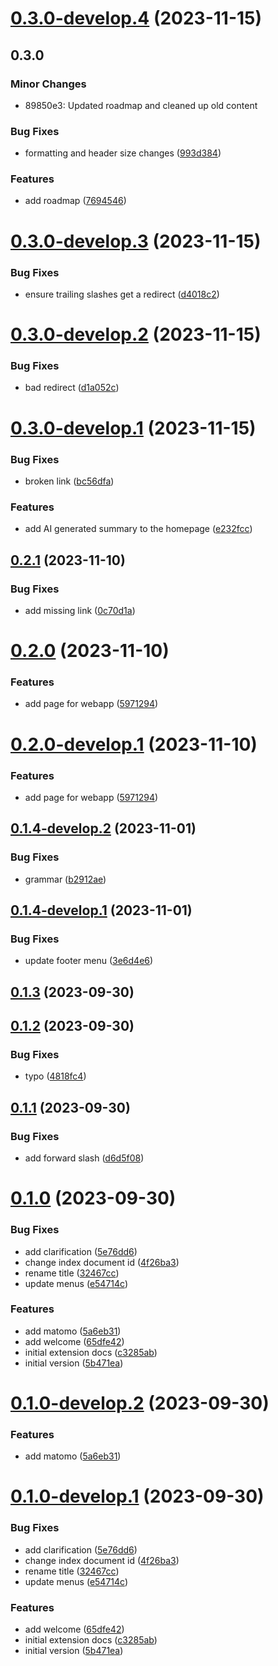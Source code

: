 # [0.3.0-develop.4](https://git.lumeweb.com/LumeWeb/docs.lumeweb.com/compare/v0.3.0-develop.3...v0.3.0-develop.4) (2023-11-15)

## 0.3.0

### Minor Changes

- 89850e3: Updated roadmap and cleaned up old content

### Bug Fixes

- formatting and header size changes ([993d384](https://git.lumeweb.com/LumeWeb/docs.lumeweb.com/commit/993d38456cfff350d7dd31174732a45de2e27caa))

### Features

- add roadmap ([7694546](https://git.lumeweb.com/LumeWeb/docs.lumeweb.com/commit/7694546aa1b19b6431f780e4e5a75e2be407d544))

# [0.3.0-develop.3](https://git.lumeweb.com/LumeWeb/docs.lumeweb.com/compare/v0.3.0-develop.2...v0.3.0-develop.3) (2023-11-15)

### Bug Fixes

- ensure trailing slashes get a redirect ([d4018c2](https://git.lumeweb.com/LumeWeb/docs.lumeweb.com/commit/d4018c2b2d51616102cadbf5633b0d722769b997))

# [0.3.0-develop.2](https://git.lumeweb.com/LumeWeb/docs.lumeweb.com/compare/v0.3.0-develop.1...v0.3.0-develop.2) (2023-11-15)

### Bug Fixes

- bad redirect ([d1a052c](https://git.lumeweb.com/LumeWeb/docs.lumeweb.com/commit/d1a052c2bce749426e817291e75b23461e24dbf9))

# [0.3.0-develop.1](https://git.lumeweb.com/LumeWeb/docs.lumeweb.com/compare/v0.2.1...v0.3.0-develop.1) (2023-11-15)

### Bug Fixes

- broken link ([bc56dfa](https://git.lumeweb.com/LumeWeb/docs.lumeweb.com/commit/bc56dfa573a44438bd7bebdb1e4c22b7c0563544))

### Features

- add AI generated summary to the homepage ([e232fcc](https://git.lumeweb.com/LumeWeb/docs.lumeweb.com/commit/e232fccaf844604b1f6b0a1af2b12628bb6a69ac))

## [0.2.1](https://git.lumeweb.com/LumeWeb/docs.lumeweb.com/compare/v0.2.0...v0.2.1) (2023-11-10)

### Bug Fixes

- add missing link ([0c70d1a](https://git.lumeweb.com/LumeWeb/docs.lumeweb.com/commit/0c70d1a48132ffda481f78c992ecb47cb2113c62))

# [0.2.0](https://git.lumeweb.com/LumeWeb/docs.lumeweb.com/compare/v0.1.5...v0.2.0) (2023-11-10)

### Features

- add page for webapp ([5971294](https://git.lumeweb.com/LumeWeb/docs.lumeweb.com/commit/59712949916c5b2335c57f395516dd13d5e5234c))

# [0.2.0-develop.1](https://git.lumeweb.com/LumeWeb/docs.lumeweb.com/compare/v0.1.4-develop.2...v0.2.0-develop.1) (2023-11-10)

### Features

- add page for webapp ([5971294](https://git.lumeweb.com/LumeWeb/docs.lumeweb.com/commit/59712949916c5b2335c57f395516dd13d5e5234c))

## [0.1.4-develop.2](https://git.lumeweb.com/LumeWeb/docs.lumeweb.com/compare/v0.1.4-develop.1...v0.1.4-develop.2) (2023-11-01)

### Bug Fixes

- grammar ([b2912ae](https://git.lumeweb.com/LumeWeb/docs.lumeweb.com/commit/b2912aee2649cf69ea7593ce5c8dd21876276838))

## [0.1.4-develop.1](https://git.lumeweb.com/LumeWeb/docs.lumeweb.com/compare/v0.1.3...v0.1.4-develop.1) (2023-11-01)

### Bug Fixes

- update footer menu ([3e6d4e6](https://git.lumeweb.com/LumeWeb/docs.lumeweb.com/commit/3e6d4e61e5f174b732701d861ac4860c509d0ba2))

## [0.1.3](https://git.lumeweb.com/LumeWeb/docs.lumeweb.com/compare/v0.1.2...v0.1.3) (2023-09-30)

## [0.1.2](https://git.lumeweb.com/LumeWeb/docs.lumeweb.com/compare/v0.1.1...v0.1.2) (2023-09-30)

### Bug Fixes

- typo ([4818fc4](https://git.lumeweb.com/LumeWeb/docs.lumeweb.com/commit/4818fc42346c2eed02d7191a2b7c3faee2603805))

## [0.1.1](https://git.lumeweb.com/LumeWeb/docs.lumeweb.com/compare/v0.1.0...v0.1.1) (2023-09-30)

### Bug Fixes

- add forward slash ([d6d5f08](https://git.lumeweb.com/LumeWeb/docs.lumeweb.com/commit/d6d5f08660ef422a8f8af234e601d2bc47bdf68a))

# [0.1.0](https://git.lumeweb.com/LumeWeb/docs.lumeweb.com/compare/v0.0.1...v0.1.0) (2023-09-30)

### Bug Fixes

- add clarification ([5e76dd6](https://git.lumeweb.com/LumeWeb/docs.lumeweb.com/commit/5e76dd6762c16a736ce1a1764b9fdcd6fc9f798d))
- change index document id ([4f26ba3](https://git.lumeweb.com/LumeWeb/docs.lumeweb.com/commit/4f26ba307f85db779f6b011d5de854b9ed6790b2))
- rename title ([32467cc](https://git.lumeweb.com/LumeWeb/docs.lumeweb.com/commit/32467cc9a6951010f01a1d187c0f7077e302cbbb))
- update menus ([e54714c](https://git.lumeweb.com/LumeWeb/docs.lumeweb.com/commit/e54714c504dc23689416181b32d625881f1c31de))

### Features

- add matomo ([5a6eb31](https://git.lumeweb.com/LumeWeb/docs.lumeweb.com/commit/5a6eb31444a3b1b9e89c52530dd1d542d721ed74))
- add welcome ([65dfe42](https://git.lumeweb.com/LumeWeb/docs.lumeweb.com/commit/65dfe423be2d46460bf66b5379410b9bb2e91ed8))
- initial extension docs ([c3285ab](https://git.lumeweb.com/LumeWeb/docs.lumeweb.com/commit/c3285abca9a42f1af1b1093ad2c9453d2a5f1f0a))
- initial version ([5b471ea](https://git.lumeweb.com/LumeWeb/docs.lumeweb.com/commit/5b471ea9a7659da65b889a5e8ae7791f9f77f7ef))

# [0.1.0-develop.2](https://git.lumeweb.com/LumeWeb/docs.lumeweb.com/compare/v0.1.0-develop.1...v0.1.0-develop.2) (2023-09-30)

### Features

- add matomo ([5a6eb31](https://git.lumeweb.com/LumeWeb/docs.lumeweb.com/commit/5a6eb31444a3b1b9e89c52530dd1d542d721ed74))

# [0.1.0-develop.1](https://git.lumeweb.com/LumeWeb/docs.lumeweb.com/compare/v0.0.1...v0.1.0-develop.1) (2023-09-30)

### Bug Fixes

- add clarification ([5e76dd6](https://git.lumeweb.com/LumeWeb/docs.lumeweb.com/commit/5e76dd6762c16a736ce1a1764b9fdcd6fc9f798d))
- change index document id ([4f26ba3](https://git.lumeweb.com/LumeWeb/docs.lumeweb.com/commit/4f26ba307f85db779f6b011d5de854b9ed6790b2))
- rename title ([32467cc](https://git.lumeweb.com/LumeWeb/docs.lumeweb.com/commit/32467cc9a6951010f01a1d187c0f7077e302cbbb))
- update menus ([e54714c](https://git.lumeweb.com/LumeWeb/docs.lumeweb.com/commit/e54714c504dc23689416181b32d625881f1c31de))

### Features

- add welcome ([65dfe42](https://git.lumeweb.com/LumeWeb/docs.lumeweb.com/commit/65dfe423be2d46460bf66b5379410b9bb2e91ed8))
- initial extension docs ([c3285ab](https://git.lumeweb.com/LumeWeb/docs.lumeweb.com/commit/c3285abca9a42f1af1b1093ad2c9453d2a5f1f0a))
- initial version ([5b471ea](https://git.lumeweb.com/LumeWeb/docs.lumeweb.com/commit/5b471ea9a7659da65b889a5e8ae7791f9f77f7ef))
